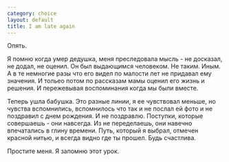 ```yaml
--- 
category: choice
layout: default
title: I am late again
---
```

Опять.

Я помню когда умер дедушка, меня преследовала мысль - не досказал, не додал, не оценил. Он был выдающимся человеком. Не таким. Иным. А в те немногие разы что его видел по малости лет не придавал ему значения. И тольео потом по рассказам мамы оценил его жизнь и решения. И пережевывая воспоминания когда мы были вместе.

Теперь ушла бабушка. Это разные линии, я ее чувствовал меньше, но чувства вспомнились, вспомнилось что так и не послал ей фото и не поздравил с днем рождения. И не поздравлю. Поступки, которые совершаешь - они навсегда. Из не переделаешь, они навечно впечатались в глину времени. Путь, который я выбрал, отмечен красной нитью, и всегда видно где ты прошел. Будь счастлива.

Простите меня. Я запомню этот урок.
